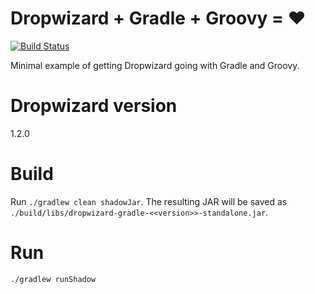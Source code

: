 # Dropwizard + Gradle + Groovy = &hearts;

[![Build Status](https://travis-ci.org/hardisty/dropwizard-gradle.svg?branch=master)](https://travis-ci.org/hardisty/dropwizard-gradle)

Minimal example of getting Dropwizard going with Gradle and Groovy.

# Dropwizard version
1.2.0

# Build

Run `./gradlew clean shadowJar`. The resulting JAR will be saved as `./build/libs/dropwizard-gradle-<<version>>-standalone.jar`.

# Run

`./gradlew runShadow`
